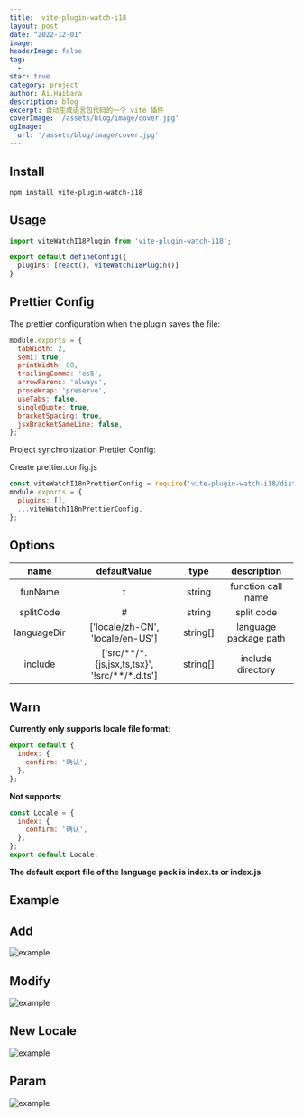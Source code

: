 ```yaml
---
title:  vite-plugin-watch-i18
layout: post
date: "2022-12-01"
image: 
headerImage: false
tag:
  -
star: true
category: project
author: Ai.Haibara
description: blog
excerpt: 自动生成语言包代码的一个 vite 插件
coverImage: '/assets/blog/image/cover.jpg'
ogImage: 
  url: '/assets/blog/image/cover.jpg'
---
```


## Install

``npm install vite-plugin-watch-i18``

## Usage

```typescript
import viteWatchI18Plugin from 'vite-plugin-watch-i18';

export default defineConfig({
  plugins: [react(), viteWatchI18Plugin()]
}
```

## Prettier Config

The prettier configuration when the plugin saves the file:

```javascript
module.exports = {
  tabWidth: 2,
  semi: true,
  printWidth: 80,
  trailingComma: 'es5',
  arrowParens: 'always',
  proseWrap: 'preserve',
  useTabs: false,
  singleQuote: true,
  bracketSpacing: true,
  jsxBracketSameLine: false,
};

```

Project synchronization Prettier Config:

Create prettier.config.js

```javascript
const viteWatchI18nPrettierConfig = require('vite-plugin-watch-i18/dist/prettier.config');
module.exports = {
  plugins: [],
  ...viteWatchI18nPrettierConfig,
};

```

## Options

| name | defaultValue | type | description |
| :-: | :-: | :-: | :-: |
| funName | t | string | function call name |
| splitCode | # | string | split code |
| languageDir | ['locale/zh-CN', 'locale/en-US'] | string[] | language package path |
| include | ['src/\*\*/\*.{js,jsx,ts,tsx}', '!src/\*\*/\*.d.ts'] | string[] | include directory |

## Warn

**Currently only supports locale file format**:

```javascript
export default {
  index: {
    confirm: '确认',
  },
};
```

**Not supports**:

```javascript
const Locale = {
  index: {
    confirm: '确认',
  },
};
export default Locale;
```

**The default export file of the language pack is index.ts or index.js**

## Example

## Add

![example](https://raw.githubusercontent.com/LZS911/LZS911.github.io/main/assets/images/vite-plugin/watch-i18/example/add.gif)

## Modify

![example](https://raw.githubusercontent.com/LZS911/LZS911.github.io/main/assets/images/vite-plugin/watch-i18/example/modify.gif)

## New Locale

![example](https://raw.githubusercontent.com/LZS911/LZS911.github.io/main/assets/images/vite-plugin/watch-i18/example/new.gif)

## Param

![example](https://raw.githubusercontent.com/LZS911/LZS911.github.io/main/assets/images/vite-plugin/watch-i18/example/param.gif)
